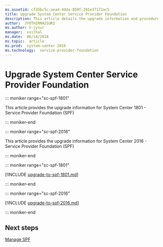 ```yaml
---
ms.assetid: cf35bc5c-aead-4dda-859f-201e37172ac5
title: Upgrade System Center Service Provider Foundation
description: This article details the upgrade information and procedures for Service Provider Foundation
author:  JYOTHIRMAISURI
ms.author: V-jysur
manager:  vvithal
ms.date:  06/14/2018
ms.topic:  article
ms.prod:  system-center-2016
ms.technology:  service-provider-foundation
---
```


# Upgrade System Center Service Provider Foundation

::: moniker range="sc-spf-1801"

This article provides the upgrade information for System Center 1801 - Service Provider Foundation (SPF)

::: moniker-end

::: moniker range="sc-spf-2016"

This article provides the upgrade information for System Center 2016 - Service Provider Foundation (SPF)

::: moniker-end

::: moniker range="sc-spf-1801"

[!INCLUDE [upgrade-to-spf-1801.md](../includes/upgrade-to-spf-1801.md)]

::: moniker-end

::: moniker range="sc-spf-2016"

[!INCLUDE [upgrade-to-spf-2016.md](../includes/upgrade-to-spf-2016.md)]

::: moniker-end

## Next steps
[Manage SPF](manage/manage-tenants.md)
